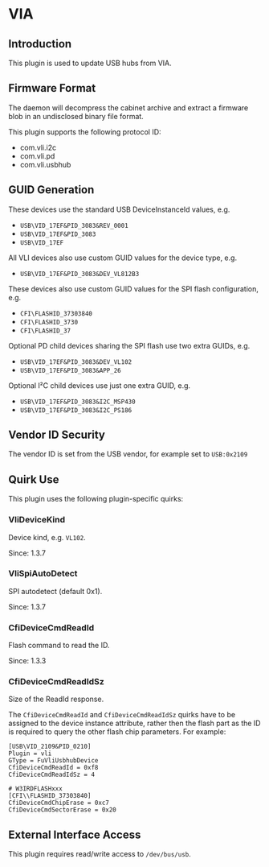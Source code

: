 # VIA

## Introduction

This plugin is used to update USB hubs from VIA.

## Firmware Format

The daemon will decompress the cabinet archive and extract a firmware blob in
an undisclosed binary file format.

This plugin supports the following protocol ID:

* com.vli.i2c
* com.vli.pd
* com.vli.usbhub

## GUID Generation

These devices use the standard USB DeviceInstanceId values, e.g.

* `USB\VID_17EF&PID_3083&REV_0001`
* `USB\VID_17EF&PID_3083`
* `USB\VID_17EF`

All VLI devices also use custom GUID values for the device type, e.g.

* `USB\VID_17EF&PID_3083&DEV_VL812B3`

These devices also use custom GUID values for the SPI flash configuration, e.g.

* `CFI\FLASHID_37303840`
* `CFI\FLASHID_3730`
* `CFI\FLASHID_37`

Optional PD child devices sharing the SPI flash use two extra GUIDs, e.g.

* `USB\VID_17EF&PID_3083&DEV_VL102`
* `USB\VID_17EF&PID_3083&APP_26`

Optional I²C child devices use just one extra GUID, e.g.

* `USB\VID_17EF&PID_3083&I2C_MSP430`
* `USB\VID_17EF&PID_3083&I2C_PS186`

## Vendor ID Security

The vendor ID is set from the USB vendor, for example set to `USB:0x2109`

## Quirk Use

This plugin uses the following plugin-specific quirks:

### VliDeviceKind

Device kind, e.g. `VL102`.

Since: 1.3.7

### VliSpiAutoDetect

SPI autodetect (default 0x1).

Since: 1.3.7

### CfiDeviceCmdReadId

Flash command to read the ID.

Since: 1.3.3

### CfiDeviceCmdReadIdSz

Size of the ReadId response.

The `CfiDeviceCmdReadId` and `CfiDeviceCmdReadIdSz` quirks have to be assigned to the device
instance attribute, rather then the flash part as the ID is required to query
the other flash chip parameters. For example:

    [USB\VID_2109&PID_0210]
    Plugin = vli
    GType = FuVliUsbhubDevice
    CfiDeviceCmdReadId = 0xf8
    CfiDeviceCmdReadIdSz = 4

    # W3IRDFLASHxxx
    [CFI\\FLASHID_37303840]
    CfiDeviceCmdChipErase = 0xc7
    CfiDeviceCmdSectorErase = 0x20

## External Interface Access

This plugin requires read/write access to `/dev/bus/usb`.
